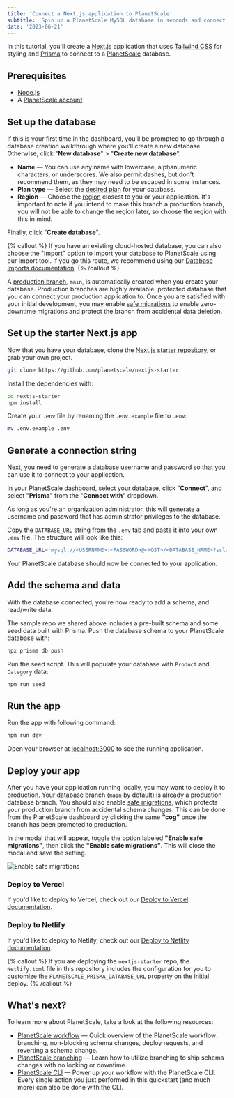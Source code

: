 ```yaml
---
title: 'Connect a Next.js application to PlanetScale'
subtitle: 'Spin up a PlanetScale MySQL database in seconds and connect to a Next.js application'
date: '2023-06-21'
---
```


In this tutorial, you'll create a [Next.js](https://nextjs.org/) application that uses [Tailwind CSS](https://tailwindcss.com/) for styling and [Prisma](https://www.prisma.io/) to connect to a [PlanetScale](/) database.

## Prerequisites

- [Node.js](https://nodejs.org/en/download/)
- A [PlanetScale account](https://auth.planetscale.com/sign-up)

## Set up the database

If this is your first time in the dashboard, you'll be prompted to go through a database creation walkthrough where you'll create a new database. Otherwise, click "**New database**" > "**Create new database**".

- **Name** — You can use any name with lowercase, alphanumeric characters, or underscores. We also permit dashes, but don't recommend them, as they may need to be escaped in some instances.
- **Plan type** — Select the [desired plan](/docs/concepts/billing#planetscale-plans) for your database.
- **Region** — Choose the [region](/docs/concepts/regions#available-regions) closest to you or your application. It's important to note if you intend to make this branch a production branch, you will not be able to change the region later, so choose the region with this in mind.

Finally, click "**Create database**".

{% callout %}
If you have an existing cloud-hosted database, you can also choose the "Import" option to import your database to PlanetScale using our Import tool. If you go this route, we recommend using our [Database Imports documentation](/docs/imports/database-imports).
{% /callout %}

A [production branch](/docs/concepts/branching), `main`, is automatically created when you create your database. Production branches are highly available, protected database that you can connect your production application to. Once you are satisfied with your initial development, you may enable [safe migrations](/docs/concepts/safe-migrations) to enable zero-downtime migrations and protect the branch from accidental data deletion.

## Set up the starter Next.js app

Now that you have your database, clone the [Next.js starter repository](https://github.com/planetscale/nextjs-starter), or grab your own project.

```sh
git clone https://github.com/planetscale/nextjs-starter
```

Install the dependencies with:

```sh
cd nextjs-starter
npm install
```

Create your `.env` file by renaming the `.env.example` file to `.env`:

```sh
mv .env.example .env
```

## Generate a connection string

Next, you need to generate a database username and password so that you can use it to connect to your application.

In your PlanetScale dashboard, select your database, click "**Connect**", and select "**Prisma**" from the "**Connect with**" dropdown.

As long as you're an organization administrator, this will generate a username and password that has administrator privileges to the database.

Copy the `DATABASE_URL` string from the `.env` tab and paste it into your own `.env` file. The structure will look like this:

```sh
DATABASE_URL='mysql://<USERNAME>:<PASSWORD>@<HOST>/<DATABASE_NAME>?sslaccept=strict'
```

Your PlanetScale database should now be connected to your application.

## Add the schema and data

With the database connected, you're now ready to add a schema, and read/write data.

The sample repo we shared above includes a pre-built schema and some seed data built with Prisma. Push the database schema to your PlanetScale database with:

```sh
npx prisma db push
```

Run the seed script. This will populate your database with `Product` and `Category` data:

```sh
npm run seed
```

## Run the app

Run the app with following command:

```sh
npm run dev
```

Open your browser at [localhost:3000](http://localhost:3000) to see the running application.

## Deploy your app

After you have your application running locally, you may want to deploy it to production. Your database branch (`main` by default) is already a production database branch. You should also enable [safe migrations](/docs/concepts/safe-migrations), which protects your production branch from accidental schema changes. This can be done from the PlanetScale dashboard by clicking the same **"cog"** once the branch has been promoted to production.

In the modal that will appear, toggle the option labeled **"Enable safe migrations"**, then click the **"Enable safe migrations"**. This will close the modal and save the setting.

![Enable safe migrations](/assets/docs/tutorials/connect-nextjs-app/prod-branch-options-modal.png)

### Deploy to Vercel

If you'd like to deploy to Vercel, check out our [Deploy to Vercel documentation](/docs/tutorials/deploy-to-vercel).

### Deploy to Netlify

If you'd like to deploy to Netlify, check out our [Deploy to Netlify documentation](/docs/tutorials/deploy-to-netlify).

{% callout %}
If you are deploying the `nextjs-starter` repo, the `Netlify.toml` file in this repository includes the configuration for you to customize the `PLANETSCALE_PRISMA_DATABASE_URL` property on the initial deploy.
{% /callout %}

## What's next?

To learn more about PlanetScale, take a look at the following resources:

- [PlanetScale workflow](/docs/concepts/planetscale-workflow) — Quick overview of the PlanetScale workflow: branching, non-blocking schema changes, deploy requests, and reverting a schema change.
- [PlanetScale branching](/docs/concepts/branching) — Learn how to utilize branching to ship schema changes with no locking or downtime.
- [PlanetScale CLI](/docs/reference/planetscale-cli) — Power up your workflow with the PlanetScale CLI. Every single action you just performed in this quickstart (and much more) can also be done with the CLI.
